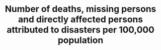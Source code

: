 ﻿---
title: >-
  Number  of  deaths,  missing  persons  and  directly  affected  persons  attributed  to  disasters  per  100,000  population
permalink: /13-1-1/
sdg_goal: 13
layout: indicator
indicator: 13.1.1
indicator_variable: disaster_rsk_rdctn
graph: binary
graph_type_description: null
graph_status_notes: Posted
variable_description: null
variable_notes: null
un_designated_tier: '2'
un_custodial_agency: 'UNISDR  (Partnering  Agencies:  WMO,  UNFCCC,  UNEP)'
target_id: '13.1'
has_metadata: true
goal_meta_link: 'http://unstats.un.org/sdgs/files/metadata-compilation/Metadata-Goal-13.pdf'
goal_meta_link_page: 2
indicator_name: >-
  Number  of  deaths,  missing  persons  and  directly  affected  persons  attributed  to  disasters  per  100,000  population
target: >-
  Strengthen  resilience  and  adaptive  capacity  to  climate-related  hazards  and  natural  disasters  in  all  countries.
method_of_computation: Summation  of  data  from  National  Progress  Report  of  the  Sendai  Monitor
source_title: null
source_notes: null
published: true
us_method_of_computation: >-
  US  Presidential  Policy  Directive  8:  National  Preparedness,  including  the  National  Preparedness  Goal  and  the  National  Preparedness  System
graph_title: Has  the  US  established  national  and  local  disaster  risk  reduction  strategies?
rationale_interpretation: >-
  The  Sendai  Framework  for  Disaster  Risk  Reduction  2015-2013  calls  for  national  governments  to  adopt  and  implement  national  DRR  strategies  with  their  own  targets,  indicators  and  timeframes.  @@  Impacts  of  climate  change  on  sustainable  development  are  observed  through  both  slow-onset  events  (e.g.  sea  level  rise,  increasing  temperatures,  ocean  acidification,  glacial  retreat  and  related  impacts,  salinization,  land  and  forest  degradation,  loss  of  biodiversity  and  desertification)  and  extreme  weather  events.  @@  Cities  around  the  world,  as  well  as  rural  populations,  witness  growing  disaster  risks.  Impacts  of  climate  change  on  sustainable  development  are  observed  through  both  slow-onset  events  (e.g.  sea  level  rise,  increasing  temperatures,  ocean  acidification,  glacial  retreat  and  related  impacts,  salinization,  land  and  forest  degradation,  loss  of  biodiversity  and  desertification)  and  extreme  weather  events.  @@  Cities  are  some  of  the  most  vulnerable  areas  to  natural  disasters.  Unplanned  urban  development  (e.g.  informal  settlements,  overcrowding,  inadequate  infrastructures)  exacerbates  urban  vulnerability  to  climate  change  impacts  and  hydro-meteorological  and  geological  hazards.  Over  half  of  all  coastal  areas  are  urbanized  and  21  of  the  worlds  33  mega  cities  lie  in  coastal  flood  zones.  SIDS  and  coastal  regions  are  particularly  affected  by  sea  level  rise,  coastal  flooding  and  erosion,  and  extreme  events  (e.g.  tsunamis  and  storm  surges)  due  to  the  undermining  natural  protective  barriers,  low  levels  of  development  combined  with  rapid  population  growth  in  low  lying  coastal  areas  and  inadequate  capacity  to  adapt.  Poor  urban  populations  must  often  resort  to  unsustainable  coping  strategies  and  mechanisms.  @@  Large  numbers  of  people  remain  perilously  close  to  falling  into  poverty,  experiencing  shocks  that  they  are  unable  to  cope  with.  For  the  poor,  a  shock  of  even  a  relatively  short  impact  and  duration  can  have  long  term  consequences.  Several  dimensions  of  poverty  are  closely  related  to  environment,  which  is  often  affected  by  natural  disasters.  Better  management  of  natural  resources  can  themselves  strengthen  the  resilience  of  the  poor,  by  both  reducing  the  likelihood  of  natural  hazard  events  and  offering  resources  to  help  cope  with  them.  @@  These  challenges  require  enhanced  vulnerability  and  impact  assessments,  mitigation  and  adaptation  plans,  resilience  building  and  DRR  strategies.  It  is  necessary  to  adapt  to  climate  change,  enhance  resilience  of  ecosystems,  and  reduce  disaster  risk  and  build  resilience  to  natural  disasters.  @@  Proactive  DRR  strategies  will  address  climate  change  impact  and  enhance  resilience  of  nations.  Resilient  infrastructures  will  be  critical  part  of  such  strategies  because  infrastructures  such  as  health,  education,  road  and  other  critical  infrastructures  will  have  direct  impact  on  reducing  inequality  and  making  growth  more  inclusive.  @@  Increasing  number  of  national  governments  that  adopt  and  implement  national  DRR  strategies  will  contribute  to  sustainable  development  from  economic,  environmental  and  social  perspectives.  @@  The  indicator  will  build  bridge  between  the  SDGs  and  the  Sendai  Framework  for  DRR  because  the  adoption  of  national  DRR  strategies  is  one  of  Sendai  Framework  targets  and  will  be  also  monitored  under  the  Sendai  Framework  Monitoring  System.  @@  (mainly  based  on  TST  Issue  Brief  23,  12  and  20)
indicator_definition: "National  DRR  strategies  in  line  with  the  Sendai  Framework  for  Disaster  Risk  Reduction  2015-2030:  national  disaster  risk  reduction  strategies  and  plans,  across  different  timescales  with  targets,  indicators  and  time  frames,  aimed  at  preventing  the  creation  of  risk,  the  reduction  of  existing  risk  and  the  strengthening  of  economic,  social,  health  and  environmental  resilience  (Sendai  Framework,  para  27(b)).  In  the  Sendai  Framework,  link  with  DRR  and  climate  change  adaptation  is  strongly  advocated.  Note:  the  DRR  strategies  need  to  be  based  on  risk  information  and  assessments.  Country:  A  nation  with  its  own  government,  occupying  a  particular  territory  \tNote:  Terminology  will  be  discussed  and  finalized  in  the  Open-ended  Intergovernmental  Working  Group  for  Sendai  Framework  for  Disaster  Risk  Reduction."
periodicity: Annual
unit_of_measure: Yes/no
date_metadata_updated: '2017-10-30'
source_agency_staff_name: 'Amy  Rosenband,  NSC'
source_agency_survey_dataset: National  Security  Council/Executive  Office  of  the  President
source_url: 'https://www.dhs.gov/presidential-policy-directive-8-national-preparedness'  

---